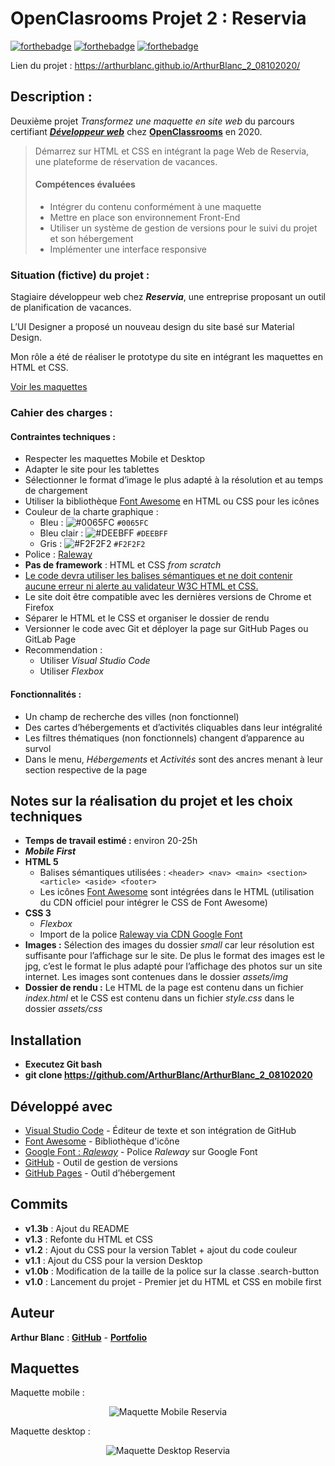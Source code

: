# OpenClasrooms Projet 2 : Reservia

[![forthebadge](https://forthebadge.com/images/badges/validated-html5.svg)](https://validator.w3.org/nu/?showsource=yes&showoutline=yes&showimagereport=yes&doc=https%3A%2F%2Farthurblanc.github.io%2FArthurBlanc_2_08102020%2F)
[![forthebadge](https://forthebadge.com/images/badges/uses-css.svg)](https://forthebadge.com)
[![forthebadge](https://forthebadge.com/images/badges/uses-git.svg)](https://github.com/ArthurBlanc)

Lien du projet : https://arthurblanc.github.io/ArthurBlanc_2_08102020/

## Description :

Deuxième projet _Transformez une maquette en site web_ du parcours certifiant [**_Développeur web_**](https://openclassrooms.com/fr/paths/185-developpeur-web) chez [**OpenClassrooms**](https://openclassrooms.com/) en 2020.

> Démarrez sur HTML et CSS en intégrant la page Web de Reservia, une plateforme de réservation de vacances.
>
> #### Compétences évaluées
>
> -   Intégrer du contenu conformément à une maquette
> -   Mettre en place son environnement Front-End
> -   Utiliser un système de gestion de versions pour le suivi du projet et son hébergement
> -   Implémenter une interface responsive

### Situation (fictive) du projet :

Stagiaire développeur web chez **_Reservia_**, une entreprise proposant un outil de planification de vacances.

L’UI Designer a proposé un nouveau design du site basé sur Material Design.

Mon rôle a été de réaliser le prototype du site en intégrant les maquettes en HTML et CSS.

[Voir les maquettes](#maquettes)

### Cahier des charges :

#### Contraintes techniques :

-   Respecter les maquettes Mobile et Desktop
-   Adapter le site pour les tablettes
-   Sélectionner le format d’image le plus adapté à la résolution et au temps de chargement
-   Utiliser la bibliothèque [Font Awesome](https://fontawesome.com/) en HTML ou CSS pour les icônes
-   Couleur de la charte graphique :
    -   Bleu : ![#0065FC](https://via.placeholder.com/15/0065FC/000000?text=+) `#0065FC`
    -   Bleu clair : ![#DEEBFF](https://via.placeholder.com/15/DEEBFF/000000?text=+) `#DEEBFF`
    -   Gris : ![#F2F2F2](https://via.placeholder.com/15/F2F2F2/000000?text=+) `#F2F2F2`
-   Police : [Raleway](https://fonts.google.com/specimen/Raleway)
-   **Pas de framework** : HTML et CSS _from scratch_
-   [Le code devra utiliser les balises sémantiques et ne doit contenir aucune erreur ni alerte au validateur W3C HTML et CSS.](https://validator.w3.org/nu/?showsource=yes&showoutline=yes&showimagereport=yes&doc=https%3A%2F%2Farthurblanc.github.io%2FArthurBlanc_2_08102020%2F)
-   Le site doit être compatible avec les dernières versions de Chrome et Firefox
-   Séparer le HTML et le CSS et organiser le dossier de rendu
-   Versionner le code avec Git et déployer la page sur GitHub Pages ou GitLab Page
-   Recommendation :
    -   Utiliser _Visual Studio Code_
    -   Utiliser _Flexbox_

#### Fonctionnalités :

-   Un champ de recherche des villes (non fonctionnel)
-   Des cartes d’hébergements et d’activités cliquables dans leur intégralité
-   Les filtres thématiques (non fonctionnels) changent d’apparence au survol
-   Dans le menu, _Hébergements_ et _Activités_ sont des ancres menant à leur section respective de la page

## Notes sur la réalisation du projet et les choix techniques

-   **Temps de travail estimé :** environ 20-25h
-   **_Mobile First_**
-   **HTML 5**
    -   Balises sémantiques utilisées : `<header> <nav> <main> <section> <article> <aside> <footer>`
    -   Les icônes [Font Awesome](https://fontawesome.com/) sont intégrées dans le HTML (utilisation du CDN officiel pour intégrer le CSS de Font Awesome)
-   **CSS 3**
    -   _Flexbox_
    -   Import de la police [Raleway via CDN Google Font](https://fonts.google.com/specimen/Raleway)
-   **Images :** Sélection des images du dossier _small_ car leur résolution est suffisante pour l’affichage sur le site. De plus le format des images est le jpg, c’est le format le plus adapté pour l’affichage des photos sur un site internet.
    Les images sont contenues dans le dossier _assets/img_
-   **Dossier de rendu :** Le HTML de la page est contenu dans un fichier _index.html_ et le CSS est contenu dans un fichier _style.css_ dans le dossier _assets/css_

## Installation

-   **Executez Git bash**
-   **git clone https://github.com/ArthurBlanc/ArthurBlanc_2_08102020**

## Développé avec

-   [Visual Studio Code](https://code.visualstudio.com/) - Éditeur de texte et son intégration de GitHub
-   [Font Awesome](https://fontawesome.com/) - Bibliothèque d'icône
-   [Google Font : _Raleway_](https://fonts.google.com/specimen/Raleway) - Police _Raleway_ sur Google Font
-   [GitHub](https://github.com/) - Outil de gestion de versions
-   [GitHub Pages](https://pages.github.com/) - Outil d’hébergement

## Commits

-   **v1.3b** : Ajout du README
-   **v1.3** : Refonte du HTML et CSS
-   **v1.2** : Ajout du CSS pour la version Tablet + ajout du code couleur
-   **v1.1** : Ajout du CSS pour la version Desktop
-   **v1.0b** : Modification de la taille de la police sur la classe .search-button
-   **v1.0** : Lancement du projet - Premier jet du HTML et CSS en mobile first

## Auteur

**Arthur Blanc** : [**GitHub**](https://github.com/ArthurBlanc/) - [**Portfolio**](https://abcoding.fr/)

## Maquettes

Maquette mobile :

<p align="center">
  <img src="/assets/img/mockup/smartphone.png" alt="Maquette Mobile Reservia">
</p>

Maquette desktop :

<p align="center">
  <img src="/assets/img/mockup/desktop.png" alt="Maquette Desktop Reservia">
</p>
